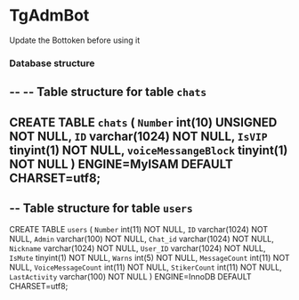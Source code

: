 # TgAdmBot
 Update the Bottoken before using it
 ### Database structure
--
-- Table structure for table `chats`
--

CREATE TABLE `chats` (
  `Number` int(10) UNSIGNED NOT NULL,
  `ID` varchar(1024) NOT NULL,
  `IsVIP` tinyint(1) NOT NULL,
  `voiceMessangeBlock` tinyint(1) NOT NULL
) ENGINE=MyISAM DEFAULT CHARSET=utf8;
--
-- Table structure for table `users`
--

CREATE TABLE `users` (
  `Number` int(11) NOT NULL,
  `ID` varchar(1024) NOT NULL,
  `Admin` varchar(100) NOT NULL,
  `Chat_id` varchar(1024) NOT NULL,
  `Nickname` varchar(1024) NOT NULL,
  `User_ID` varchar(1024) NOT NULL,
  `IsMute` tinyint(1) NOT NULL,
  `Warns` int(5) NOT NULL,
  `MessageCount` int(11) NOT NULL,
  `VoiceMessageCount` int(11) NOT NULL,
  `StikerCount` int(11) NOT NULL,
  `LastActivity` varchar(100) NOT NULL
) ENGINE=InnoDB DEFAULT CHARSET=utf8;
